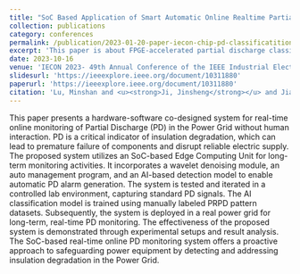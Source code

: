 ```yaml
---
title: "SoC Based Application of Smart Automatic Online Realtime Partial Discharge Condition Monitoring System for the Power Grid"
collection: publications
category: conferences
permalink: /publication/2023-01-20-paper-iecon-chip-pd-classificatition
excerpt: 'This paper is about FPGE-accelerated partial discharge classificaion.'
date: 2023-10-16
venue: 'IECON 2023- 49th Annual Conference of the IEEE Industrial Electronics Society'
slidesurl: 'https://ieeexplore.ieee.org/document/10311880'
paperurl: 'https://ieeexplore.ieee.org/document/10311880'
citation: 'Lu, Minshan and <u><strong>Ji, Jinsheng</strong></u> and Jiang, Guanlin and Zhou, Shu and Li, Hongqun and Zheng, Yuanjin, "SoC Based Application of Smart Automatic Online Realtime Partial Discharge Condition Monitoring System for the Power Grid," IECON 2023- 49th Annual Conference of the IEEE Industrial Electronics Society, Singapore, Singapore, 2023, pp. 1-6, doi: 10.1109/IECON51785.2023.10311880.'
---
```

This paper presents a hardware-software co-designed system for real-time online monitoring of Partial Discharge (PD) in the Power Grid without human interaction. PD is a critical indicator of insulation degradation, which can lead to premature failure of components and disrupt reliable electric supply. The proposed system utilizes an SoC-based Edge Computing Unit for long-term monitoring activities. It incorporates a wavelet denoising module, an auto management program, and an AI-based detection model to enable automatic PD alarm generation. The system is tested and iterated in a controlled lab environment, capturing standard PD signals. The AI classification model is trained using manually labeled PRPD pattern datasets. Subsequently, the system is deployed in a real power grid for long-term, real-time PD monitoring. The effectiveness of the proposed system is demonstrated through experimental setups and result analysis. The SoC-based real-time online PD monitoring system offers a proactive approach to safeguarding power equipment by detecting and addressing insulation degradation in the Power Grid.
